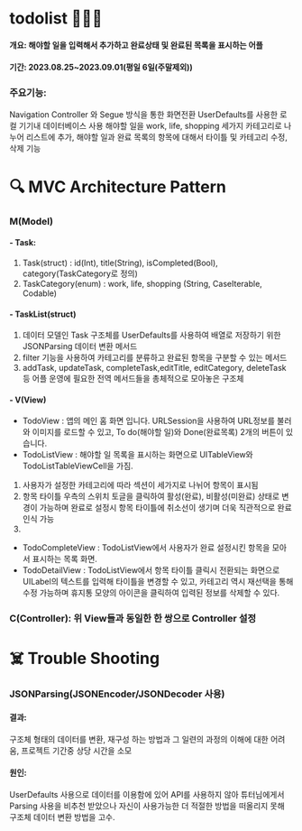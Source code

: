 # todolist 🐣👶🍼
#### 개요: 해야할 일을 입력해서 추가하고 완료상태 및 완료된 목록을 표시하는 어플
#### 기간: 2023.08.25~2023.09.01(평일 6일(주말제외))

### 주요기능:
Navigation Controller 와 Segue 방식을 통한 화면전환
UserDefaults를 사용한 로컬 기기내 데이터베이스 사용
해야할 일을 work, life, shopping 세가지 카테고리로 나누어 리스트에 추가, 
해야할 일과 완료 목록의 항목에 대해서 타이틀 및 카테고리 수정, 삭제 기능


# 🔍 MVC Architecture Pattern
### M(Model)
#### - Task:
1) Task(struct) : id(Int), title(String), isCompleted(Bool), category(TaskCategory로 정의)
2) TaskCategory(enum) : work, life, shopping (String, CaseIterable, Codable)
#### - TaskList(struct)
1) 데이터 모델인 Task 구조체를 UserDefaults를 사용하여 배열로 저장하기 위한 JSONParsing 데이터 변환 메서드 
2) filter 기능을 사용하여 카테고리를 분류하고 완료된 항목을 구분할 수 있는 메서드
3) addTask, updateTask, completeTask,editTitle, editCategory, deleteTask 등 어플 운영에 필요한 전역 메서드들을 총체적으로 모아놓은 구조체
#### - V(View)
- TodoView : 앱의 메인 홈 화면 입니다. URLSession을 사용하여 URL정보를 불러와 이미지를 로드할 수 있고, To do(해야할 일)와 Done(완료목록) 2개의 버튼이 있습니다. 
- TodoListView : 해야할 일 목록을 표시하는 화면으로 UITableView와 TodoListTableViewCell을 가짐.
1) 사용자가 설정한 카테고리에 따라 섹션이 세가지로 나뉘어 항목이 표시됨
2) 항목 타이틀 우측의 스위치 토글을 클릭하여 활성(완료), 비활성(미완료) 상태로 변경이 가능하며 완료로 설정시 항목 타이틀에 취소선이 생기며 더욱 직관적으로 완료 인식 가능
3) 
- TodoCompleteView : TodoListView에서 사용자가 완료 설정시킨 항목을 모아서 표시하는 목록 화면. 
- TodoDetailView : TodoListView에서 항목 타이틀 클릭시 전환되는 화면으로 UILabel의 텍스트를 입력해 타이틀을 변경할 수 있고, 카테고리 역시 재선택을 통해 수정 가능하며 휴지통 모양의 아이콘을 클릭하여 입력된 정보를 삭제할 수 있다.
### C(Controller): 위 View들과 동일한 한 쌍으로 Controller 설정


# ☠️ Trouble Shooting
### JSONParsing(JSONEncoder/JSONDecoder 사용)
#### 결과:
구조체 형태의 데이터를 변환, 재구성 하는 방법과 그 일련의 과정의 이해에 대한 어려움, 프로젝트 기간중 상당 시간을 소모
#### 원인:
UserDefaults 사용으로 데이터를 이용함에 있어 API를 사용하지 않아 튜터님에게서 Parsing 사용을 비추천 받았으나 자신이 사용가능한 더 적절한 방법을 떠올리지 못해 구조체 데이터 변환 방법을 고수.
